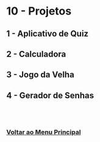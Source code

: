 # 10 - Projetos

## 1 - Aplicativo de Quiz

## 2 - Calculadora

## 3 - Jogo da Velha

## 4 - Gerador de Senhas

<br><br>

### [Voltar ao Menu Principal](README-PTBR.md)
